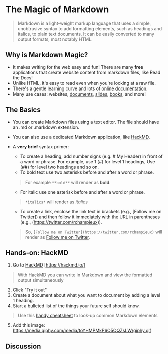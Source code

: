 # The Magic of Markdown

> Markdown is a light-weight markup language that uses a simple, unobtrusive syntax to add formatting elements, such as headings and italics, to plain text documents.  It can be easily converted to many output formats, most notably HTML.  

## Why is Markdown Magic?
- It makes writing for the web easy and fun!  There are many **free** applications that create website content from markdown files, like Read the Docs!
- Unlike HTML, it's easy to read even when you're looking at a raw file.
- There's a gentle learning curve and lots of [online documentation](https://github.com/adam-p/markdown-here/wiki/Markdown-Cheatsheet).
- Many use cases:  websites, [documents](https://ulysses.app/), [slides](https://github.com/gnab/remark), [books](https://leanpub.com), and more!

## The Basics
- You can create Markdown files using a text editor.  The file should have an .md or .markdown extension.
- You can also use a dedicated Markdown application, like [HackMD](https://hackmd.io/).

- A **very brief** syntax primer:
  - To create a heading, add number signs (e.g. # My Header) in front of a word or phrase.  For example, use 1 (#) for level 1 headings, Use (##) for level two headings and so on.
  - To bold text use two asterisks before and after a word or phrase.  
  > For example `**bold**` will render as **bold**.

  - For italic use one asterisk before and after a word or phrase.
  > `*italics*` will render as *italics*

  - To create a link, enclose the link text in brackets (e.g., [Follow me on Twitter]) and then follow it immediately with the URL in parentheses (e.g., (https://twitter.com/rchampieux)).  
  > So, `[Follow me on Twitter](https://twitter.com/rchampieux)` will render as [Follow me on Twitter](https://twitter.com/rchampieux).

## Hands-on: HackMD
1. Go to [HackMD](https://hackmd.io/)
[https://hackmd.io/]
> With HackMD you can write in Markdown and view the formatted output simultaneously
2. Click "Try it out"
3. Create a document about what you want to document by adding a level 1 heading.
4. Start a bulleted list of the things your future self should know.
> Use this [handy cheatsheet](https://github.com/adam-p/markdown-here/wiki/Markdown-Cheatsheet#blockquotes) to look-up common Markdown elements
5. Add this image: https://media.giphy.com/media/toYHMPMkP6O5OQZsLW/giphy.gif

## Discussion
